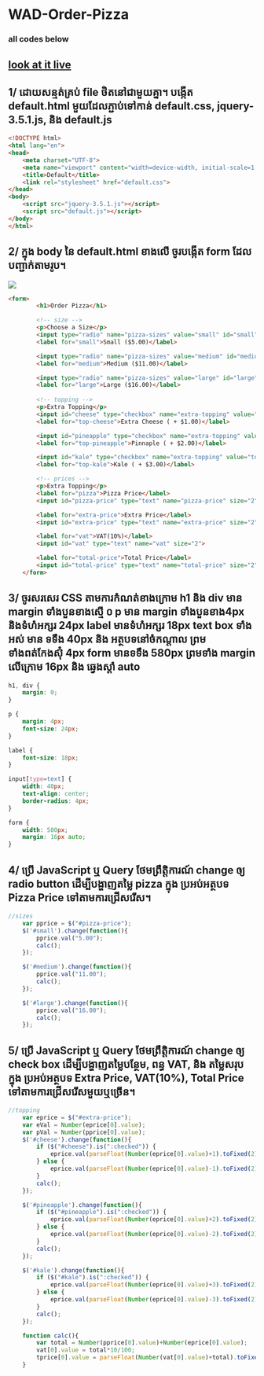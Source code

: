 # WAD-Order-Pizza

### all codes below

## [look at it live](https://captkraken.github.io/wad-order-pizza/)

## 1/ ដោយសន្មត់គ្រប់ file ថិតនៅជាមួយគ្នា។ បង្កើត default.html មួយដែលភ្ជាប់ទៅកាន់ default.css, jquery-3.5.1.js, និង default.js

```html
<!DOCTYPE html>
<html lang="en">
<head>
    <meta charset="UTF-8">
    <meta name="viewport" content="width=device-width, initial-scale=1.0">
    <title>Default</title>
    <link rel="stylesheet" href="default.css">
</head>
<body>
    <script src="jquery-3.5.1.js"></script>
    <script src="default.js"></script>
</body>
</html>
```

## 2/ ក្នុង body នៃ default.html ខាងលើ ចូរបង្កើត form ដែលបញ្ជាក់តាមរូប។

![](https://lists.office.com/Images/2017eaab-53af-49e9-8125-5d60a193d9ad/b71eb69d-6421-4f57-8a86-67009e032ce5/TD4M6T3KR62S0B8G1T28ME7RHY/09c4ca43-6ef8-4c3d-bd04-23f0e015c8cd)

```html
<form>
        <h1>Order Pizza</h1>

        <!-- size -->
        <p>Choose a Size</p>
        <input type="radio" name="pizza-sizes" value="small" id="small" />
        <label for="small">Small ($5.00)</label>

        <input type="radio" name="pizza-sizes" value="medium" id="medium" />
        <label for="medium">Medium ($11.00)</label>

        <input type="radio" name="pizza-sizes" value="large" id="large" checked="checked" />
        <label for="large">Large ($16.00)</label>
        
        <!-- topping -->
        <p>Extra Topping</p>
        <input id="cheese" type="checkbox" name="extra-topping" value="top-cheese" />
        <label for="top-cheese">Extra Cheese ( + $1.00)</label>

        <input id="pineapple" type="checkbox" name="extra-topping" value="top-pineapple" />
        <label for="top-pineapple">Pinnaple ( + $2.00)</label>

        <input id="kale" type="checkbox" name="extra-topping" value="top-kale" />
        <label for="top-kale">Kale ( + $3.00)</label>

        <!-- prices -->
        <p>Extra Topping</p>
        <label for="pizza">Pizza Price</label>
        <input id="pizza-price" type="text" name="pizza-price" size="2" value="10.10">

        <label for="extra-price">Extra Price</label>
        <input id="extra-price" type="text" name="extra-price" size="2">

        <label for="vat">VAT(10%)</label>
        <input id="vat" type="text" name="vat" size="2">

        <label for="total-price">Total Price</label>
        <input id="total-price" type="text" name="total-price" size="2">
    </form>
```
## 3/ ចូរសរសេរ CSS តាមការកំណត់ខាងក្រោម h1 និង div មាន margin ទាំងបួនខាងស្មើ ០ p មាន margin ទាំងបួនខាង4px និងទំហំអក្សរ 24px label មានទំហំអក្សរ 18px text box ទាំងអស់ មាន ទទឹង 40px និង អត្ថបទនៅចំកណ្តាល ព្រមទាំងពត់កែងស៊ុំ 4px form មានទទឹង 580px ព្រមទាំង margin លើក្រោម 16px និង ឆ្វេងស្តាំ auto

```css
h1, div {
    margin: 0;
}

p {
    margin: 4px;
    font-size: 24px;
}

label {
    font-size: 18px;
}

input[type=text] {
    width: 40px;
    text-align: center;
    border-radius: 4px;
}

form {
    width: 580px;
    margin: 16px auto;
}
```
## 4/ ប្រើ JavaScript ឬ Query ថែមព្រឹត្តិការណ៍ change ឲ្យ radio button ដើម្បីបង្ហាញតម្លៃ pizza ក្នុង ប្រអប់អត្ថបទ Pizza Price ទៅតាមការជ្រើសរើស។

```javascript
//sizes
    var pprice = $("#pizza-price");
    $('#small').change(function(){
        pprice.val("5.00");
        calc();
    });

    $('#medium').change(function(){
        pprice.val("11.00");
        calc();
    });

    $('#large').change(function(){
        pprice.val("16.00");
        calc();
    });
```
## 5/ ប្រើ JavaScript ឬ Query ថែមព្រឹត្តិការណ៍ change ឲ្យ check box ដើម្បីបង្ហាញតម្លៃបន្ថែម, ពន្ធ VAT, និង តម្លៃសរុប ក្នុង ប្រអប់អត្ថបទ Extra Price, VAT(10%), Total Price ទៅតាមការជ្រើសរើសមួយឬច្រើន។
```javascript
//topping
    var eprice = $("#extra-price");
    var eVal = Number(eprice[0].value);
    var pVal = Number(pprice[0].value);
    $('#cheese').change(function(){
        if ($("#cheese").is(":checked")) { 
            eprice.val(parseFloat(Number(eprice[0].value)+1).toFixed(2));
        } else { 
            eprice.val(parseFloat(Number(eprice[0].value)-1).toFixed(2));
        }
        calc();
    });

    $('#pineapple').change(function(){
        if ($("#pineapple").is(":checked")) { 
            eprice.val(parseFloat(Number(eprice[0].value)+2).toFixed(2));
        } else { 
            eprice.val(parseFloat(Number(eprice[0].value)-2).toFixed(2));
        }
        calc();
    });

    $('#kale').change(function(){
        if ($("#kale").is(":checked")) { 
            eprice.val(parseFloat(Number(eprice[0].value)+3).toFixed(2));
        } else { 
            eprice.val(parseFloat(Number(eprice[0].value)-3).toFixed(2));
        }
        calc();
    });

    function calc(){
        var total = Number(pprice[0].value)+Number(eprice[0].value);
        vat[0].value = total*10/100;
        tprice[0].value = parseFloat(Number(vat[0].value)+total).toFixed(2);
    }
```
